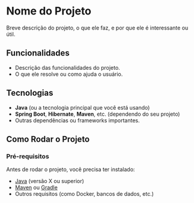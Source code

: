 # Nome do Projeto

Breve descrição do projeto, o que ele faz, e por que ele é interessante ou útil.

## Funcionalidades

- Descrição das funcionalidades do projeto.
- O que ele resolve ou como ajuda o usuário.

## Tecnologias

- **Java** (ou a tecnologia principal que você está usando)
- **Spring Boot**, **Hibernate**, **Maven**, etc. (dependendo do seu projeto)
- Outras dependências ou frameworks importantes.

## Como Rodar o Projeto

### Pré-requisitos

Antes de rodar o projeto, você precisa ter instalado:

- [Java](https://www.java.com) (versão X ou superior)
- [Maven](https://maven.apache.org) ou [Gradle](https://gradle.org)
- Outros requisitos (como Docker, bancos de dados, etc.)

